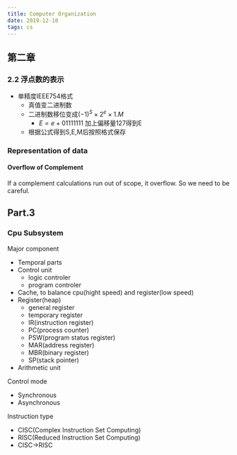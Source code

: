 ```yaml
---
title: Computer Organization
date: 2019-12-10
tags: cs
---
```


## 第二章

### 2.2 浮点数的表示

- 单精度IEEE754格式
    - 真值变二进制数
    - 二进制数移位变成$(-1)^S \times{2^e} \times {1.M}$
        - $E = e + 01111111$ 加上偏移量127得到E
    - 根据公式得到S,E,M后按照格式保存

### Representation of data

#### Overflow of Complement
If a complement calculations run out of scope, it overflow. So we need to be careful.


## Part.3

### Cpu Subsystem

Major component
- Temporal parts
- Control unit
    - logic controler
    - program controler
- Cache, to balance cpu(hight speed) and register(low speed)
- Register(heap)
    - general register
    - temporary register
    - IR(instruction register)
    - PC(process counter)
    - PSW(program status register)
    - MAR(address register)
    - MBR(binary register)
    - SP(stack pointer)
- Arithmetic unit

Control mode
- Synchronous
- Asynchronous

Instruction type
- CISC(Complex Instruction Set Computing)
- RISC(Reduced Instruction Set Computing)
- CISC-\>RISC




